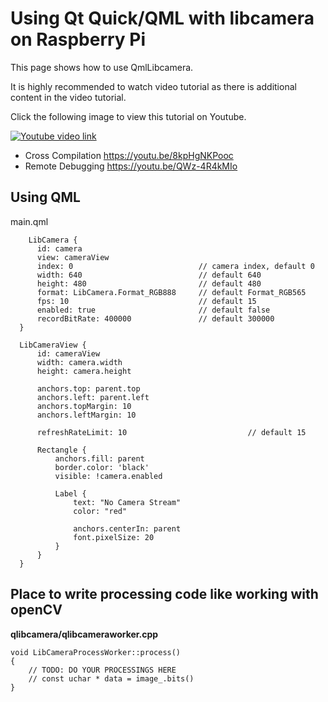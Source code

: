 # Using Qt Quick/QML with libcamera on Raspberry Pi
This page shows how to use QmlLibcamera. 

It is highly recommended to watch video tutorial as there is additional content in the video tutorial.

Click the following image to view this tutorial on Youtube.

[![Youtube video link](https://i.ytimg.com/vi/gTd6dm9ONSk/hqdefault.jpg)](//youtu.be/gTd6dm9ONSk "Youtube Video")

- Cross Compilation https://youtu.be/8kpHgNKPooc
- Remote Debugging https://youtu.be/QWz-4R4kMIo

## Using QML
main.qml
```
    LibCamera {
      id: camera
      view: cameraView
      index: 0                            // camera index, default 0
      width: 640                          // default 640
      height: 480                         // default 480
      format: LibCamera.Format_RGB888     // default Format_RGB565
      fps: 10                             // default 15
      enabled: true                       // default false
      recordBitRate: 400000               // default 300000
  }

  LibCameraView {
      id: cameraView
      width: camera.width
      height: camera.height

      anchors.top: parent.top
      anchors.left: parent.left
      anchors.topMargin: 10
      anchors.leftMargin: 10

      refreshRateLimit: 10                           // default 15

      Rectangle {
          anchors.fill: parent
          border.color: 'black'
          visible: !camera.enabled

          Label {
              text: "No Camera Stream"
              color: "red"

              anchors.centerIn: parent
              font.pixelSize: 20
          }
      }
  }
```

## Place to write processing code like working with openCV
**qlibcamera/qlibcameraworker.cpp**
```
void LibCameraProcessWorker::process()
{
    // TODO: DO YOUR PROCESSINGS HERE
    // const uchar * data = image_.bits()
}
```
  

  
  
